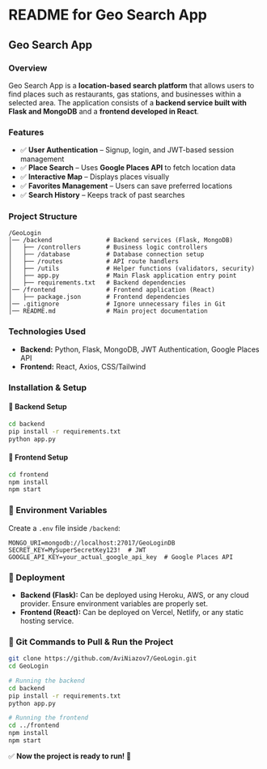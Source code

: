 # README for Geo Search App

## Geo Search App

### Overview
Geo Search App is a **location-based search platform** that allows users to find places such as restaurants, gas stations, and businesses within a selected area. The application consists of a **backend service built with Flask and MongoDB** and a **frontend developed in React**.

### Features
- ✅ **User Authentication** – Signup, login, and JWT-based session management
- ✅ **Place Search** – Uses **Google Places API** to fetch location data
- ✅ **Interactive Map** – Displays places visually
- ✅ **Favorites Management** – Users can save preferred locations
- ✅ **Search History** – Keeps track of past searches

### Project Structure
```
/GeoLogin
│── /backend               # Backend services (Flask, MongoDB)
│   ├── /controllers       # Business logic controllers
│   ├── /database          # Database connection setup
│   ├── /routes            # API route handlers
│   ├── /utils             # Helper functions (validators, security)
│   ├── app.py             # Main Flask application entry point
│   ├── requirements.txt   # Backend dependencies
│── /frontend              # Frontend application (React)
│   ├── package.json       # Frontend dependencies
│── .gitignore             # Ignore unnecessary files in Git
│── README.md              # Main project documentation
```

### Technologies Used
- **Backend:** Python, Flask, MongoDB, JWT Authentication, Google Places API  
- **Frontend:** React, Axios, CSS/Tailwind  

### Installation & Setup

#### 🔹 Backend Setup
```bash
cd backend
pip install -r requirements.txt
python app.py
```

#### 🔹 Frontend Setup
```bash
cd frontend
npm install
npm start
```

### 🔑 Environment Variables
Create a `.env` file inside `/backend`:
```env
MONGO_URI=mongodb://localhost:27017/GeoLoginDB  
SECRET_KEY=MySuperSecretKey123!  # JWT
GOOGLE_API_KEY=your_actual_google_api_key  # Google Places API
```

### 🚀 Deployment
- **Backend (Flask):** Can be deployed using Heroku, AWS, or any cloud provider. Ensure environment variables are properly set.
- **Frontend (React):** Can be deployed on Vercel, Netlify, or any static hosting service.

### 🔄 Git Commands to Pull & Run the Project
```bash
git clone https://github.com/AviNiazov7/GeoLogin.git
cd GeoLogin

# Running the backend
cd backend
pip install -r requirements.txt
python app.py

# Running the frontend
cd ../frontend
npm install
npm start
```

✅ **Now the project is ready to run! 🚀**

